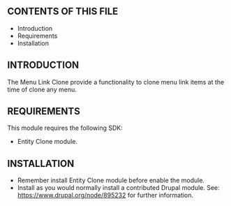 CONTENTS OF THIS FILE
---------------------
   
 * Introduction
 * Requirements
 * Installation

INTRODUCTION
------------

The Menu Link Clone provide a functionality to clone menu link items at the time of clone any menu.

REQUIREMENTS
------------

This module requires the following SDK:

 * Entity Clone module.

INSTALLATION
------------
 * Remember install Entity Clone module before enable the module.
 * Install as you would normally install a contributed Drupal module.
   See: https://www.drupal.org/node/895232 for further information.
